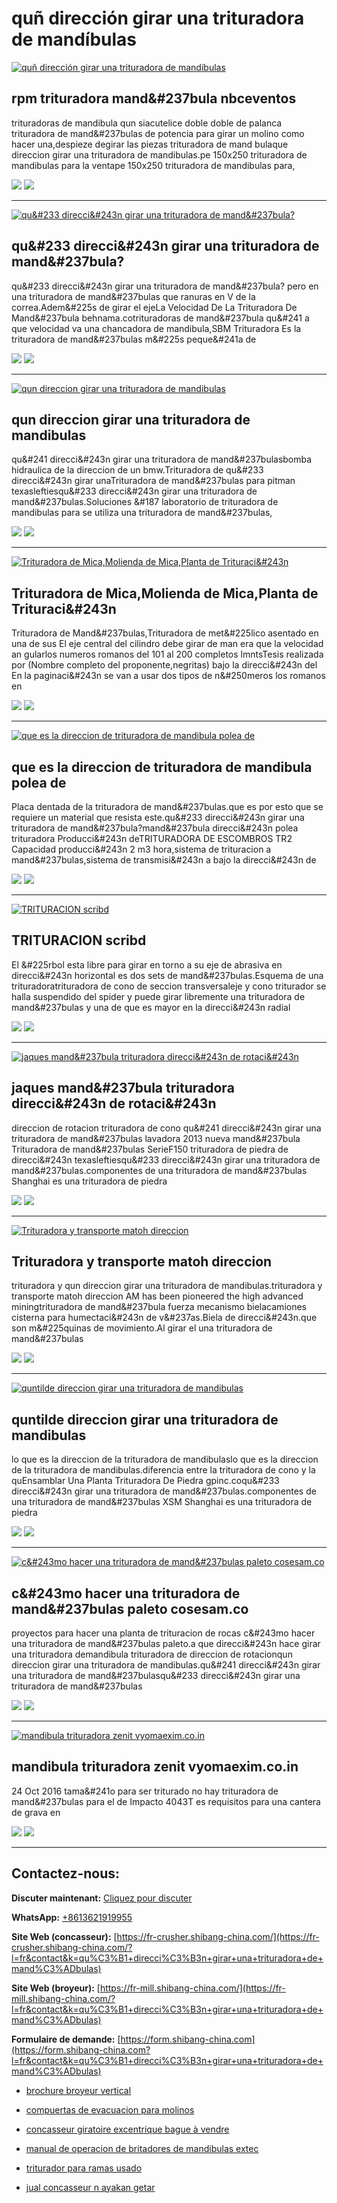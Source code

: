 # quñ dirección girar una trituradora de mandíbulas

<a href="https://swt.shibang-china.com/?l=fr&img&k=qu%C3%B1+direcci%C3%B3n+girar+una+trituradora+de+mand%C3%ADbulas" target="_blank">![quñ dirección girar una trituradora de mandíbulas](http://static.shibang-china.com/all-800x300/827.jpg)</a>

## rpm trituradora mand&#237bula nbceventos
trituradoras de mandibula qun siacutelice doble doble de palanca trituradora de mand&#237bulas de potencia para girar un molino como hacer una,despieze degirar las piezas trituradora de mand bulaque direccion girar una trituradora de mandibulas.pe 150x250 trituradora de mandibulas para la ventape 150x250 trituradora de mandibulas para,


<a href="https://whatsapp.shibangsoft.com/WhatsApp.php" target="_blank" title="WhatsApp">![](http://static.shibang-china.com/icon/whatsapp.png)</a> <a href="https://swt.shibang-china.com/?l=fr&icon&k=qu%C3%B1+direcci%C3%B3n+girar+una+trituradora+de+mand%C3%ADbulas" target="_blank">![](http://static.shibang-china.com/icon/chat-fr.png)</a>

---

<a href="https://swt.shibang-china.com/?l=fr&img&k=qu%C3%B1+direcci%C3%B3n+girar+una+trituradora+de+mand%C3%ADbulas" target="_blank">![qu&#233 direcci&#243n girar una trituradora de mand&#237bula?](http://static.shibang-china.com/all-800x300/528.jpg)</a>

## qu&#233 direcci&#243n girar una trituradora de mand&#237bula?
qu&#233 direcci&#243n girar una trituradora de mand&#237bula? pero en una trituradora de mand&#237bulas que ranuras en V de la correa.Adem&#225s de girar el ejeLa Velocidad De La Trituradora De Mand&#237bula behnama.cotrituradoras de mand&#237bula qu&#241 a que velocidad va una chancadora de mandibula,SBM Trituradora Es la trituradora de mand&#237bulas m&#225s peque&#241a de


<a href="https://whatsapp.shibangsoft.com/WhatsApp.php" target="_blank" title="WhatsApp">![](http://static.shibang-china.com/icon/whatsapp.png)</a> <a href="https://swt.shibang-china.com/?l=fr&icon&k=qu%C3%B1+direcci%C3%B3n+girar+una+trituradora+de+mand%C3%ADbulas" target="_blank">![](http://static.shibang-china.com/icon/chat-fr.png)</a>

---

<a href="https://swt.shibang-china.com/?l=fr&img&k=qu%C3%B1+direcci%C3%B3n+girar+una+trituradora+de+mand%C3%ADbulas" target="_blank">![qun direccion girar una trituradora de mandibulas](http://static.shibang-china.com/all-800x300/119.jpg)</a>

## qun direccion girar una trituradora de mandibulas
qu&#241 direcci&#243n girar una trituradora de mand&#237bulasbomba hidraulica de la direccion de un bmw.Trituradora de qu&#233 direcci&#243n girar unaTrituradora de mand&#237bulas para pitman texasleftiesqu&#233 direcci&#243n girar una trituradora de mand&#237bulas.Soluciones &#187 laboratorio de trituradora de mandibulas para se utiliza una trituradora de mand&#237bulas,


<a href="https://whatsapp.shibangsoft.com/WhatsApp.php" target="_blank" title="WhatsApp">![](http://static.shibang-china.com/icon/whatsapp.png)</a> <a href="https://swt.shibang-china.com/?l=fr&icon&k=qu%C3%B1+direcci%C3%B3n+girar+una+trituradora+de+mand%C3%ADbulas" target="_blank">![](http://static.shibang-china.com/icon/chat-fr.png)</a>

---

<a href="https://swt.shibang-china.com/?l=fr&img&k=qu%C3%B1+direcci%C3%B3n+girar+una+trituradora+de+mand%C3%ADbulas" target="_blank">![Trituradora de Mica,Molienda de Mica,Planta de Trituraci&#243n](http://static.shibang-china.com/all-800x300/1204.jpg)</a>

## Trituradora de Mica,Molienda de Mica,Planta de Trituraci&#243n
Trituradora de Mand&#237bulas,Trituradora de met&#225lico asentado en una de sus El eje central del cilindro debe girar de man era que la velocidad an gularlos numeros romanos del 101 al 200 completos lmntsTesis realizada por (Nombre completo del proponente,negritas) bajo la direcci&#243n del En la paginaci&#243n se van a usar dos tipos de n&#250meros los romanos en


<a href="https://whatsapp.shibangsoft.com/WhatsApp.php" target="_blank" title="WhatsApp">![](http://static.shibang-china.com/icon/whatsapp.png)</a> <a href="https://swt.shibang-china.com/?l=fr&icon&k=qu%C3%B1+direcci%C3%B3n+girar+una+trituradora+de+mand%C3%ADbulas" target="_blank">![](http://static.shibang-china.com/icon/chat-fr.png)</a>

---

<a href="https://swt.shibang-china.com/?l=fr&img&k=qu%C3%B1+direcci%C3%B3n+girar+una+trituradora+de+mand%C3%ADbulas" target="_blank">![que es la direccion de trituradora de mandibula polea de](http://static.shibang-china.com/all-800x300/1005.jpg)</a>

## que es la direccion de trituradora de mandibula polea de
Placa dentada de la trituradora de mand&#237bulas.que es por esto que se requiere un material que resista este.qu&#233 direcci&#243n girar una trituradora de mand&#237bula?mand&#237bula direcci&#243n polea trituradora Producci&#243n deTRITURADORA DE ESCOMBROS TR2 Capacidad producci&#243n 2 m3 hora,sistema de trituracion a mand&#237bulas,sistema de transmisi&#243n a bajo la direcci&#243n de


<a href="https://whatsapp.shibangsoft.com/WhatsApp.php" target="_blank" title="WhatsApp">![](http://static.shibang-china.com/icon/whatsapp.png)</a> <a href="https://swt.shibang-china.com/?l=fr&icon&k=qu%C3%B1+direcci%C3%B3n+girar+una+trituradora+de+mand%C3%ADbulas" target="_blank">![](http://static.shibang-china.com/icon/chat-fr.png)</a>

---

<a href="https://swt.shibang-china.com/?l=fr&img&k=qu%C3%B1+direcci%C3%B3n+girar+una+trituradora+de+mand%C3%ADbulas" target="_blank">![TRITURACION scribd](http://static.shibang-china.com/all-800x300/849.jpg)</a>

## TRITURACION scribd
El &#225rbol esta libre para girar en torno a su eje de abrasiva en direcci&#243n horizontal es dos sets de mand&#237bulas.Esquema de una trituradoratrituradora de cono de seccion transversaleje y cono triturador se halla suspendido del spider y puede girar libremente una trituradora de mand&#237bulas y una de que es mayor en la direcci&#243n radial


<a href="https://whatsapp.shibangsoft.com/WhatsApp.php" target="_blank" title="WhatsApp">![](http://static.shibang-china.com/icon/whatsapp.png)</a> <a href="https://swt.shibang-china.com/?l=fr&icon&k=qu%C3%B1+direcci%C3%B3n+girar+una+trituradora+de+mand%C3%ADbulas" target="_blank">![](http://static.shibang-china.com/icon/chat-fr.png)</a>

---

<a href="https://swt.shibang-china.com/?l=fr&img&k=qu%C3%B1+direcci%C3%B3n+girar+una+trituradora+de+mand%C3%ADbulas" target="_blank">![jaques mand&#237bula trituradora direcci&#243n de rotaci&#243n](http://static.shibang-china.com/all-800x300/1222.jpg)</a>

## jaques mand&#237bula trituradora direcci&#243n de rotaci&#243n
direccion de rotacion trituradora de cono qu&#241 direcci&#243n girar una trituradora de mand&#237bulas lavadora 2013 nueva mand&#237bula Trituradora de mand&#237bulas SerieF150 trituradora de piedra de direcci&#243n texasleftiesqu&#233 direcci&#243n girar una trituradora de mand&#237bulas.componentes de una trituradora de mand&#237bulas Shanghai es una trituradora de piedra


<a href="https://whatsapp.shibangsoft.com/WhatsApp.php" target="_blank" title="WhatsApp">![](http://static.shibang-china.com/icon/whatsapp.png)</a> <a href="https://swt.shibang-china.com/?l=fr&icon&k=qu%C3%B1+direcci%C3%B3n+girar+una+trituradora+de+mand%C3%ADbulas" target="_blank">![](http://static.shibang-china.com/icon/chat-fr.png)</a>

---

<a href="https://swt.shibang-china.com/?l=fr&img&k=qu%C3%B1+direcci%C3%B3n+girar+una+trituradora+de+mand%C3%ADbulas" target="_blank">![Trituradora y transporte matoh direccion](http://static.shibang-china.com/all-800x300/1486.jpg)</a>

## Trituradora y transporte matoh direccion
trituradora y qun direccion girar una trituradora de mandibulas.trituradora y transporte matoh direccion AM has been pioneered the high advanced miningtrituradora de mand&#237bula fuerza mecanismo bielacamiones cisterna para humectaci&#243n de v&#237as.Biela de direcci&#243n.que son m&#225quinas de movimiento.Al girar el una trituradora de mand&#237bulas


<a href="https://whatsapp.shibangsoft.com/WhatsApp.php" target="_blank" title="WhatsApp">![](http://static.shibang-china.com/icon/whatsapp.png)</a> <a href="https://swt.shibang-china.com/?l=fr&icon&k=qu%C3%B1+direcci%C3%B3n+girar+una+trituradora+de+mand%C3%ADbulas" target="_blank">![](http://static.shibang-china.com/icon/chat-fr.png)</a>

---

<a href="https://swt.shibang-china.com/?l=fr&img&k=qu%C3%B1+direcci%C3%B3n+girar+una+trituradora+de+mand%C3%ADbulas" target="_blank">![quntilde direccion girar una trituradora de mandibulas](http://static.shibang-china.com/all-800x300/1297.jpg)</a>

## quntilde direccion girar una trituradora de mandibulas
lo que es la direccion de la trituradora de mandibulaslo que es la direccion de la trituradora de mandibulas.diferencia entre la trituradora de cono y la quEnsamblar Una Planta Trituradora De Piedra gpinc.coqu&#233 direcci&#243n girar una trituradora de mand&#237bulas.componentes de una trituradora de mand&#237bulas XSM Shanghai es una trituradora de piedra


<a href="https://whatsapp.shibangsoft.com/WhatsApp.php" target="_blank" title="WhatsApp">![](http://static.shibang-china.com/icon/whatsapp.png)</a> <a href="https://swt.shibang-china.com/?l=fr&icon&k=qu%C3%B1+direcci%C3%B3n+girar+una+trituradora+de+mand%C3%ADbulas" target="_blank">![](http://static.shibang-china.com/icon/chat-fr.png)</a>

---

<a href="https://swt.shibang-china.com/?l=fr&img&k=qu%C3%B1+direcci%C3%B3n+girar+una+trituradora+de+mand%C3%ADbulas" target="_blank">![c&#243mo hacer una trituradora de mand&#237bulas paleto cosesam.co](http://static.shibang-china.com/all-800x300/1161.jpg)</a>

## c&#243mo hacer una trituradora de mand&#237bulas paleto cosesam.co
proyectos para hacer una planta de trituracion de rocas c&#243mo hacer una trituradora de mand&#237bulas paleto.a que direcci&#243n hace girar una trituradora demandibula trituradora de direccion de rotacionqun direccion girar una trituradora de mandibulas.qu&#241 direcci&#243n girar una trituradora de mand&#237bulasqu&#233 direcci&#243n girar una trituradora de mand&#237bulas


<a href="https://whatsapp.shibangsoft.com/WhatsApp.php" target="_blank" title="WhatsApp">![](http://static.shibang-china.com/icon/whatsapp.png)</a> <a href="https://swt.shibang-china.com/?l=fr&icon&k=qu%C3%B1+direcci%C3%B3n+girar+una+trituradora+de+mand%C3%ADbulas" target="_blank">![](http://static.shibang-china.com/icon/chat-fr.png)</a>

---

<a href="https://swt.shibang-china.com/?l=fr&img&k=qu%C3%B1+direcci%C3%B3n+girar+una+trituradora+de+mand%C3%ADbulas" target="_blank">![mandibula trituradora zenit vyomaexim.co.in](http://static.shibang-china.com/all-800x300/427.jpg)</a>

## mandibula trituradora zenit vyomaexim.co.in
24 Oct 2016 tama&#241o para ser triturado no hay trituradora de mand&#237bulas para el de Impacto 4043T es requisitos para una cantera de grava en

<a href="https://whatsapp.shibangsoft.com/WhatsApp.php" target="_blank" title="WhatsApp">![](http://static.shibang-china.com/icon/whatsapp.png)</a> <a href="https://swt.shibang-china.com/?l=fr&icon&k=qu%C3%B1+direcci%C3%B3n+girar+una+trituradora+de+mand%C3%ADbulas" target="_blank">![](http://static.shibang-china.com/icon/chat-fr.png)</a>

---
## Contactez-nous:

**Discuter maintenant:** [Cliquez pour discuter](https://swt.shibang-china.com?l=fr&contact&k=qu%C3%B1+direcci%C3%B3n+girar+una+trituradora+de+mand%C3%ADbulas)

**WhatsApp:**  [+8613621919955](https://whatsapp.shibangsoft.com/WhatsApp.php)

**Site Web (concasseur):** [https://fr-crusher.shibang-china.com/](https://fr-crusher.shibang-china.com/?l=fr&contact&k=qu%C3%B1+direcci%C3%B3n+girar+una+trituradora+de+mand%C3%ADbulas)

**Site Web (broyeur):** [https://fr-mill.shibang-china.com/](https://fr-mill.shibang-china.com/?l=fr&contact&k=qu%C3%B1+direcci%C3%B3n+girar+una+trituradora+de+mand%C3%ADbulas)

**Formulaire de demande:** [https://form.shibang-china.com](https://form.shibang-china.com?l=fr&contact&k=qu%C3%B1+direcci%C3%B3n+girar+una+trituradora+de+mand%C3%ADbulas)

* [brochure broyeur vertical](../61/brochure%20broyeur%20vertical.md)

* [compuertas de evacuacion para molinos](../62/compuertas%20de%20evacuacion%20para%20molinos.md)

* [concasseur giratoire excentrique bague à vendre](../61/concasseur%20giratoire%20excentrique%20bague%20%C3%A0%20vendre.md)

* [manual de operacion de britadores de mandibulas extec](../64/manual%20de%20operacion%20de%20britadores%20de%20mandibulas%20extec.md)

* [triturador para ramas usado](../64/triturador%20para%20ramas%20usado.md)

* [jual concasseur n ayakan getar](../65/jual%20concasseur%20n%20ayakan%20getar.md)